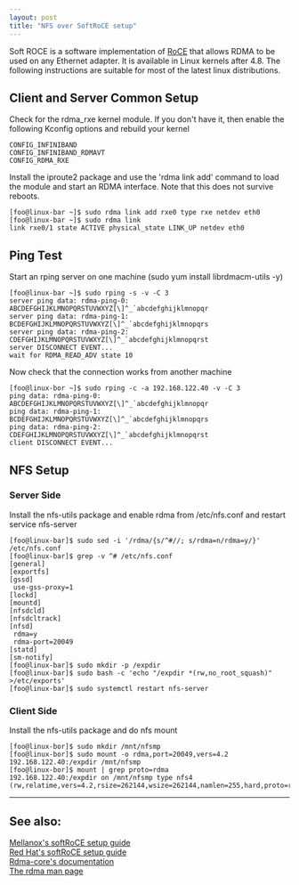 ```yaml
---
layout: post
title: "NFS over SoftRoCE setup"
---
```


Soft ROCE is a software implementation of [RoCE](https://en.wikipedia.org/wiki/RDMA_over_Converged_Ethernet)
that allows RDMA to be used on any Ethernet adapter. It is available in Linux kernels after 4.8. The 
following instructions are suitable for most of the latest linux distributions. 

##  Client and Server Common Setup

Check for the rdma_rxe kernel module. If you don't have it, then enable the following Kconfig options and rebuild your kernel 
```
CONFIG_INFINIBAND
CONFIG_INFINIBAND_RDMAVT
CONFIG_RDMA_RXE
```

Install the iproute2 package and use the 'rdma link add' command to load the module and start an RDMA interface. Note that this does not survive reboots. 
```
[foo@linux-bar ~]$ sudo rdma link add rxe0 type rxe netdev eth0
[foo@linux-bar ~]$ sudo rdma link
link rxe0/1 state ACTIVE physical_state LINK_UP netdev eth0
```

## Ping Test
Start an rping server on one machine (sudo yum  install librdmacm-utils -y)
```
[foo@linux-bar ~]$ sudo rping -s -v -C 3
server ping data: rdma-ping-0: ABCDEFGHIJKLMNOPQRSTUVWXYZ[\]^_`abcdefghijklmnopqr
server ping data: rdma-ping-1: BCDEFGHIJKLMNOPQRSTUVWXYZ[\]^_`abcdefghijklmnopqrs
server ping data: rdma-ping-2: CDEFGHIJKLMNOPQRSTUVWXYZ[\]^_`abcdefghijklmnopqrst
server DISCONNECT EVENT...
wait for RDMA_READ_ADV state 10
```

Now check that the connection works from another machine
```
[foo@linux-bor ~]$ sudo rping -c -a 192.168.122.40 -v -C 3
ping data: rdma-ping-0: ABCDEFGHIJKLMNOPQRSTUVWXYZ[\]^_`abcdefghijklmnopqr
ping data: rdma-ping-1: BCDEFGHIJKLMNOPQRSTUVWXYZ[\]^_`abcdefghijklmnopqrs
ping data: rdma-ping-2: CDEFGHIJKLMNOPQRSTUVWXYZ[\]^_`abcdefghijklmnopqrst
client DISCONNECT EVENT...
```

## NFS Setup
### Server Side
Install the nfs-utils package and enable rdma from /etc/nfs.conf and restart service nfs-server 
```
[foo@linux-bar]$ sudo sed -i '/rdma/{s/^#//; s/rdma=n/rdma=y/}' /etc/nfs.conf
[foo@linux-bar]$ grep -v ^# /etc/nfs.conf
[general]
[exportfs]
[gssd]
 use-gss-proxy=1
[lockd]
[mountd]
[nfsdcld]
[nfsdcltrack]
[nfsd]
 rdma=y
 rdma-port=20049
[statd]
[sm-notify]
[foo@linux-bar]$ sudo mkdir -p /expdir
[foo@linux-bar]$ sudo bash -c 'echo "/expdir *(rw,no_root_squash)" >/etc/exports'
[foo@linux-bar]$ sudo systemctl restart nfs-server
```

### Client Side
Install the nfs-utils package and do nfs mount
```
[foo@linux-bor]$ sudo mkdir /mnt/nfsmp
[foo@linux-bor]$ sudo mount -o rdma,port=20049,vers=4.2 192.168.122.40:/expdir /mnt/nfsmp
[foo@linux-bor]$ mount | grep proto=rdma
192.168.122.40:/expdir on /mnt/nfsmp type nfs4 (rw,relatime,vers=4.2,rsize=262144,wsize=262144,namlen=255,hard,proto=rdma,port=20049,timeo=600,retrans=2,sec=sys,clientaddr=192.168.122.161,local_lock=none,addr=192.168.122.40)
```


---
## See also:
[Mellanox's softRoCE setup guide](https://community.mellanox.com/docs/DOC-2184)  
[Red Hat's softRoCE setup guide](https://access.redhat.com/documentation/en-us/red_hat_enterprise_linux/8/html/configuring_infiniband_and_rdma_networks/configuring-roce_configuring-and-managing-networking#configuring-soft-roce_configuring-roce)  
[Rdma-core's documentation](https://github.com/linux-rdma/rdma-core/blob/master/Documentation/rxe.md)  
[The rdma man page](https://man7.org/linux/man-pages/man8/rdma.8.html)  

